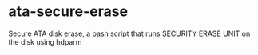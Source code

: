 # ata-secure-erase
Secure ATA disk erase, a bash script that runs SECURITY ERASE UNIT on the disk using hdparm
